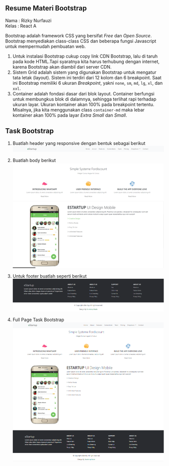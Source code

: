 ## Resume Materi Bootstrap

Nama : Rizky Nurfauzi   
Kelas : React A  

Bootstrap adalah framework CSS yang bersifat *Free* dan *Open Source*. Bootstrap menyediakan class-class CSS dan beberapa fungsi Javascript untuk mempermudah pembuatan web.

1. Untuk instalasi Bootstrap cukup copy link CDN Bootstrap, lalu di taruh pada kode HTML.Tapi syaratnya kita harus terhubung dengan internet, karena Bootstrap akan diambil dari server CDN.  
2. Sistem Grid adalah sistem yang digunakan Bootstrap untuk mengatur tata letak (layout). Sistem ini terdiri dari 12 kolom dan 6 breakpoint. Saat ini Bootstrap memiliki 6 ukuran *Breakpoint*, yakni `none`, `sm`, `md`, `lg`, `xl`, dan `xxl`.  
3. Container adalah fondasi dasar dari blok layout. Container berfungsi untuk membungkus blok di dalamnya, sehingga terlihat rapi terhadap ukuran layar. Ukuran kontainer akan 100% pada breakpoint tertentu. Misalnya, jika kita menggunakan class `container-md` maka lebar kontainer akan 100% pada layar *Extra Small* dan *Small*.

## Task Bootstrap

1. Buatlah header yang responsive dengan bentuk sebagai berikut  
![Header Bootstrap](/07_Bootstrap/screenshots/header.png "Header Bootstrap")  

2. Buatlah body berikut  
![Body Bootstrap](/07_Bootstrap/screenshots/body1.png "Body Bootstrap1")  
![Body Bootstrap](/07_Bootstrap/screenshots/body2.png "Body Bootstrap2")  

3. Untuk footer buatlah seperti berikut  
![Footer Bootstrap](/07_Bootstrap/screenshots/footer.png "Footer Bootstrap")  

4. Full Page Task Bootstrap  
![Full Bootstrap](/07_Bootstrap/screenshots/fullpage.png "Full Bootstrap")  